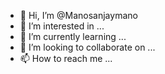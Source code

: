 - 👋 Hi, I’m @Manosanjaymano
- 👀 I’m interested in ...
- 🌱 I’m currently learning ...
- 💞️ I’m looking to collaborate on ...
- 📫 How to reach me ...

<!---
Manosanjaymano/Manosanjaymano is a ✨ special ✨ repository because its `README.md` (this file) appears on your GitHub profile.
You can click the Preview link to take a look at your changes.
--->
